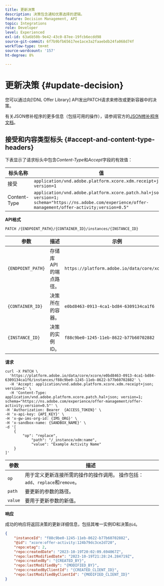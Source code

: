 ```yaml
---
title: 更新决策
description: 决策包含通知优惠选择的逻辑。
feature: Decision Management, API
topic: Integrations
role: Developer
level: Experienced
exl-id: 63a6b50b-9e42-43c0-87ee-19fcb6ecdd98
source-git-commit: 6f7b9bfb65617ee1ace3a2faaebdb24fa068d74f
workflow-type: tm+mt
source-wordcount: '157'
ht-degree: 8%

---
```



# 更新决策 {#update-decision}

您可以通过向[!DNL Offer Library] API发出PATCH请求来修改或更新容器中的决策。

有关JSON修补程序的更多信息（包括可用的操作），请参阅官方的[JSON修补程序文档](https://jsonpatch.com/)。

## 接受和内容类型标头 {#accept-and-content-type-headers}

下表显示了请求标头中包含&#x200B;*Content-Type*&#x200B;和&#x200B;*Accept*&#x200B;字段的有效值：

| 标头名称 | 值 |
| ----------- | ----- |
| 接受 | `application/vnd.adobe.platform.xcore.xdm.receipt+json; version=1` |
| Content-Type | `application/vnd.adobe.platform.xcore.patch.hal+json; version=1; schema="https://ns.adobe.com/experience/offer-management/offer-activity;version=0.5"` |

**API格式**

```http
PATCH /{ENDPOINT_PATH}/{CONTAINER_ID}/instances/{INSTANCE_ID}
```

| 参数 | 描述 | 示例 |
| --------- | ----------- | ------- |
| `{ENDPOINT_PATH}` | 存储库API的端点路径。 | `https://platform.adobe.io/data/core/xcore/` |
| `{CONTAINER_ID}` | 决策所在的容器。 | `e0bd8463-0913-4ca1-bd84-6309134ca1f6` |
| `{INSTANCE_ID}` | 决策的实例ID。 | `f88c9be0-1245-11eb-8622-b77b60702882` |

**请求**

```shell
curl -X PATCH \
  'https://platform.adobe.io/data/core/xcore/e0bd8463-0913-4ca1-bd84-6309134ca1f6/instances/f88c9be0-1245-11eb-8622-b77b60702882' \
  -H 'Accept: application/vnd.adobe.platform.xcore.xdm.receipt+json; version=1' \
  -H 'Content-Type: application/vnd.adobe.platform.xcore.patch.hal+json; version=1; schema="https://ns.adobe.com/experience/offer-management/offer-activity;version=0.5"' \
-H 'Authorization: Bearer  {ACCESS_TOKEN}' \
-H 'x-api-key: {API_KEY}' \
-H 'x-gw-ims-org-id: {IMS_ORG}' \
-H 'x-sandbox-name: {SANDBOX_NAME}' \
-d '[
    {
        "op": "replace",
            "path": "/_instance/xdm:name",
            "value": "Example Activity Name"
    }
]'
```

| 参数 | 描述 |
| --------- | ----------- |
| `op` | 用于定义更新连接所需的操作的操作调用。 操作包括： `add`、`replace`和`remove`。 |
| `path` | 要更新的参数的路径。 |
| `value` | 要用于更新参数的新值。 |

**响应**

成功的响应将返回决策的更新详细信息，包括其唯一实例ID和决策`@id`。

```json
{
    "instanceId": "f88c9be0-1245-11eb-8622-b77b60702882",
    "@id": "xcore:offer-activity:124b79dc3ce2d720",
    "repo:etag": 2,
    "repo:createdDate": "2023-10-19T20:02:09.694067Z",
    "repo:lastModifiedDate": "2023-10-19T21:28:24.284719Z",
    "repo:createdBy": "{CREATED_BY}",
    "repo:lastModifiedBy": "{MODIFIED_BY}",
    "repo:createdByClientId": "{CREATED_CLIENT_ID}",
    "repo:lastModifiedByClientId": "{MODIFIED_CLIENT_ID}"
}
```
